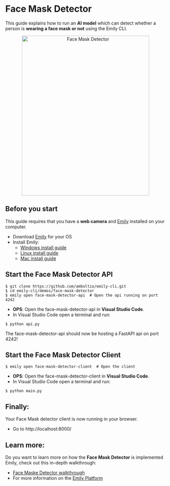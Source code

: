 # Face Mask Detector  

[comment]: <> (The following demonstration shows how to easily get started using a Face Mask Detector, implemented in the Emily API template provided by the [Emily]&#40;http://ambolt.io/emily&#41; tool.)

This guide explains how to run an **AI model** which can detect whether a person is **wearing a face mask or not** using the Emily CLI. 

<div align="center">
<img src="https://github.com/amboltio/emily-cli/blob/main/demos/face-mask-detector/face-mask-detector-client/static/imgs/face_mask_detector.png" alt="Face Mask Detector" width="400" height="500"/>
</div>

## Before you start
This guide requires that you have a **web camera** and [Emily](https://ambolt.io/emily-ai/) installed on your computer.
- Download [Emily](https://github.com/amboltio/emily-cli/releases/latest) for your OS
- Install Emily:
  - [Windows install guide](https://github.com/amboltio/emily-cli/wiki/How-to-install-Emily-on-Windows)
  - [Linux install guide](https://github.com/amboltio/emily-cli/wiki/How-to-install-Emily-on-Linux)
  - [Mac install guide](https://github.com/amboltio/emily-cli/wiki/How-to-install-emily-on-Mac)



## Start the Face Mask Detector API
```console
$ git clone https://github.com/amboltio/emily-cli.git
$ cd emily-cli/demos/face-mask-detector 
$ emily open face-mask-detector-api  # Open the api running on port 4242
```

- **OPS**: Open the face-mask-detector-api in **Visual Studio Code**.
- In Visual Studio Code open a terminal and run:
```console
$ python api.py
```

The face-mask-detector-api should now be hosting a FastAPI api on port 4242!

## Start the Face Mask Detector Client
```console
$ emily open face-mask-detector-client  # Open the client 
```
- **OPS**: Open the face-mask-detector-client in **Visual Studio Code**.
- In Visual Studio Code open a terminal and run:
```console
$ python main.py
```
## Finally:
Your Face Mask detector client is now running in your browser.
- Go to http://localhost:8000/ 



## Learn more: 

Do you want to learn more on how the **Face Mask Detector** is implemented Emily, check out this in-depth walkthrough:

- [Face Maske Detector walkthrough](https://github.com/amboltio/emily-cli/wiki/Face-mask-detection)
- For more information on the [Emily Platform](https://ambolt.io/emily-ai/) 
